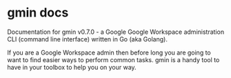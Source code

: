 # gmin docs
Documentation for gmin v0.7.0 - a Google Google Workspace administration CLI (command line interface) written in Go (aka Golang).

If you are a Google Workspace admin then before long you are going to want to find easier ways to perform common tasks. gmin is a handy tool to have in your toolbox to help you on your way.
